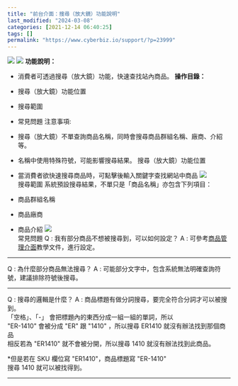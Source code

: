 ```yaml
---
title: "前台介面：搜尋（放大鏡）功能說明"
last_modified: "2024-03-08"
categories: [2021-12-14 06:40:25]
tags: []
permalink: "https://www.cyberbiz.io/support/?p=23999"
---
```


![](https://www.cyberbiz.io/support/wp-content/uploads/適用站別.png)
[![](https://www.cyberbiz.io/support/wp-content/uploads/台灣站.png)](https://www.cyberbiz.io/support/?page_id=2490)
**功能說明：**  

* 消費者可透過搜尋（放大鏡）功能，快速查找站內商品。
**操作目錄：**

* 搜尋（放大鏡）功能位置
* 搜尋範圍
* 常見問題
注意事項:  

* 搜尋（放大鏡）不單查詢商品名稱，同時會搜尋商品群組名稱、廠商、介紹等。
* 名稱中使用特殊符號，可能影響搜尋結果。
搜尋（放大鏡）功能位置

* 當消費者欲快速搜尋商品時，可點擊後輸入關鍵字查找網站中商品
[![](https://www.cyberbiz.io/support/wp-content/uploads/2021/12/搜尋（放大鏡）功能1.png)](https://www.cyberbiz.io/support/wp-content/uploads/2021/12/搜尋（放大鏡）功能1.png)  
搜尋範圍 系統預設搜尋結果，不單只是「商品名稱」亦包含下列項目：  


* 商品群組名稱
* 商品廠商
* 商品介紹
[![](https://www.cyberbiz.io/support/wp-content/uploads/搜尋（放大鏡）功能2.png)](https://www.cyberbiz.io/support/wp-content/uploads/搜尋（放大鏡）功能2.png)  
常見問題 Q : 我有部分商品不想被搜尋到，可以如何設定？ A :
可參考[商品管理介面](https://www.cyberbiz.io/support/?p=7424#c)教學文件，進行設定。

* * *

Q : 為什麼部分商品無法搜尋？ A : 可能部分文字中，包含系統無法明確查詢符號，建議排除符號後搜尋。

* * *

Q : 搜尋的邏輯是什麼？ A : 商品標題有做分詞搜尋，要完全符合分詞才可以被搜到。  
「空格」、「-」 會把標題內的東西分成一組一組的單詞，所以  
"ER-1410" 會被分成 "ER" 跟 "1410" ，所以搜尋 ER1410 就沒有辦法找到那個商品  
相反若為 "ER1410" 就不會被分開，所以搜尋 1410 就沒有辦法找到此商品。  

*但是若在 SKU 欄位寫 "ER1410"，商品標題寫 "ER-1410"  
搜尋 1410 就可以被找得到。

* * *



